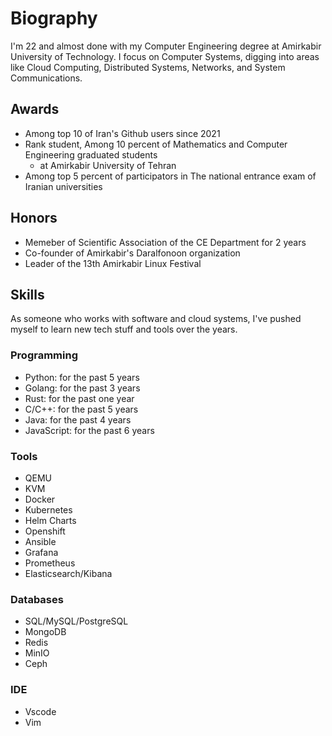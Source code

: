 ---
---

# Biography

I'm 22 and almost done with my Computer Engineering degree at Amirkabir University of Technology. I focus on Computer Systems, digging into areas like Cloud Computing, Distributed Systems, Networks, and System Communications.

## Awards

- Among top 10 of Iran's Github users since 2021
- Rank student, Among 10 percent of Mathematics and Computer Engineering graduated students
  - at Amirkabir University of Tehran
- Among top 5 percent of participators in The national entrance exam of Iranian universities

## Honors

- Memeber of Scientific Association of the CE Department for 2 years
- Co-founder of Amirkabir's Daralfonoon organization
- Leader of the 13th Amirkabir Linux Festival

## Skills

As someone who works with software and cloud systems, I've pushed myself to learn new tech stuff and tools over the years.

### Programming

- Python: for the past 5 years
- Golang: for the past 3 years
- Rust: for the past one year
- C/C++: for the past 5 years
- Java: for the past 4 years
- JavaScript: for the past 6 years

### Tools

- QEMU
- KVM
- Docker
- Kubernetes
- Helm Charts
- Openshift
- Ansible
- Grafana
- Prometheus
- Elasticsearch/Kibana

### Databases

- SQL/MySQL/PostgreSQL
- MongoDB
- Redis
- MinIO
- Ceph

### IDE

- Vscode
- Vim
